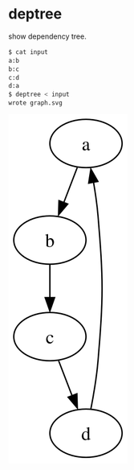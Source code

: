 # deptree

show dependency tree.

```bash
$ cat input
a:b
b:c
c:d
d:a
$ deptree < input
wrote graph.svg
```

![graph.svg](images/graph.svg)